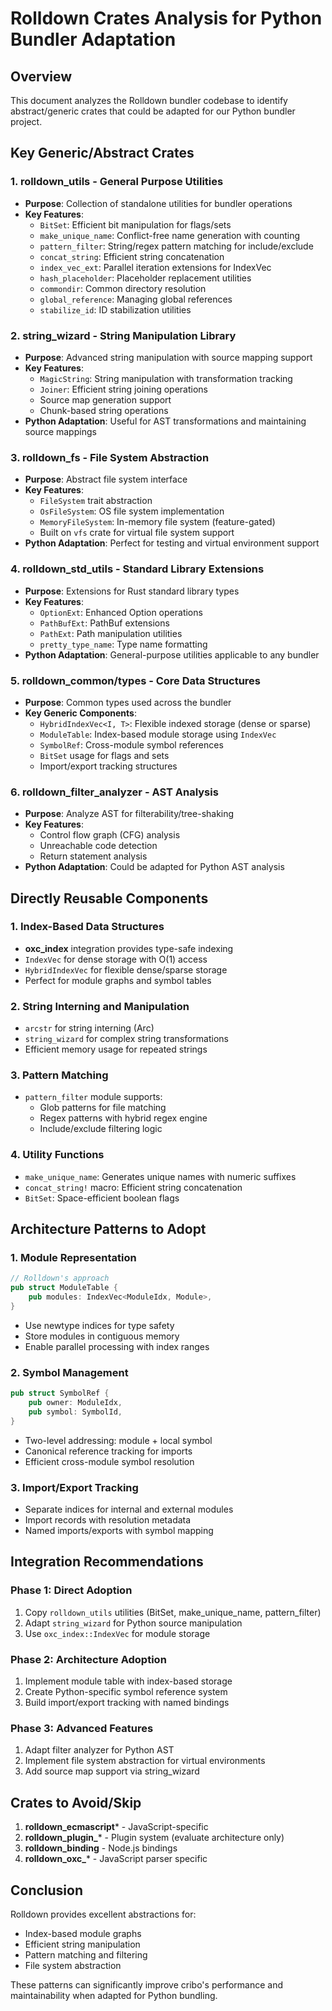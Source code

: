 # Rolldown Crates Analysis for Python Bundler Adaptation

## Overview

This document analyzes the Rolldown bundler codebase to identify abstract/generic crates that could be adapted for our Python bundler project.

## Key Generic/Abstract Crates

### 1. **rolldown_utils** - General Purpose Utilities

- **Purpose**: Collection of standalone utilities for bundler operations
- **Key Features**:
  - `BitSet`: Efficient bit manipulation for flags/sets
  - `make_unique_name`: Conflict-free name generation with counting
  - `pattern_filter`: String/regex pattern matching for include/exclude
  - `concat_string`: Efficient string concatenation
  - `index_vec_ext`: Parallel iteration extensions for IndexVec
  - `hash_placeholder`: Placeholder replacement utilities
  - `commondir`: Common directory resolution
  - `global_reference`: Managing global references
  - `stabilize_id`: ID stabilization utilities

### 2. **string_wizard** - String Manipulation Library

- **Purpose**: Advanced string manipulation with source mapping support
- **Key Features**:
  - `MagicString`: String manipulation with transformation tracking
  - `Joiner`: Efficient string joining operations
  - Source map generation support
  - Chunk-based string operations
- **Python Adaptation**: Useful for AST transformations and maintaining source mappings

### 3. **rolldown_fs** - File System Abstraction

- **Purpose**: Abstract file system interface
- **Key Features**:
  - `FileSystem` trait abstraction
  - `OsFileSystem`: OS file system implementation
  - `MemoryFileSystem`: In-memory file system (feature-gated)
  - Built on `vfs` crate for virtual file system support
- **Python Adaptation**: Perfect for testing and virtual environment support

### 4. **rolldown_std_utils** - Standard Library Extensions

- **Purpose**: Extensions for Rust standard library types
- **Key Features**:
  - `OptionExt`: Enhanced Option operations
  - `PathBufExt`: PathBuf extensions
  - `PathExt`: Path manipulation utilities
  - `pretty_type_name`: Type name formatting
- **Python Adaptation**: General-purpose utilities applicable to any bundler

### 5. **rolldown_common/types** - Core Data Structures

- **Purpose**: Common types used across the bundler
- **Key Generic Components**:
  - `HybridIndexVec<I, T>`: Flexible indexed storage (dense or sparse)
  - `ModuleTable`: Index-based module storage using `IndexVec`
  - `SymbolRef`: Cross-module symbol references
  - `BitSet` usage for flags and sets
  - Import/export tracking structures

### 6. **rolldown_filter_analyzer** - AST Analysis

- **Purpose**: Analyze AST for filterability/tree-shaking
- **Key Features**:
  - Control flow graph (CFG) analysis
  - Unreachable code detection
  - Return statement analysis
- **Python Adaptation**: Could be adapted for Python AST analysis

## Directly Reusable Components

### 1. Index-Based Data Structures

- **oxc_index** integration provides type-safe indexing
- `IndexVec` for dense storage with O(1) access
- `HybridIndexVec` for flexible dense/sparse storage
- Perfect for module graphs and symbol tables

### 2. String Interning and Manipulation

- `arcstr` for string interning (Arc<str>)
- `string_wizard` for complex string transformations
- Efficient memory usage for repeated strings

### 3. Pattern Matching

- `pattern_filter` module supports:
  - Glob patterns for file matching
  - Regex patterns with hybrid regex engine
  - Include/exclude filtering logic

### 4. Utility Functions

- `make_unique_name`: Generates unique names with numeric suffixes
- `concat_string!` macro: Efficient string concatenation
- `BitSet`: Space-efficient boolean flags

## Architecture Patterns to Adopt

### 1. Module Representation

```rust
// Rolldown's approach
pub struct ModuleTable {
    pub modules: IndexVec<ModuleIdx, Module>,
}
```

- Use newtype indices for type safety
- Store modules in contiguous memory
- Enable parallel processing with index ranges

### 2. Symbol Management

```rust
pub struct SymbolRef {
    pub owner: ModuleIdx,
    pub symbol: SymbolId,
}
```

- Two-level addressing: module + local symbol
- Canonical reference tracking for imports
- Efficient cross-module symbol resolution

### 3. Import/Export Tracking

- Separate indices for internal and external modules
- Import records with resolution metadata
- Named imports/exports with symbol mapping

## Integration Recommendations

### Phase 1: Direct Adoption

1. Copy `rolldown_utils` utilities (BitSet, make_unique_name, pattern_filter)
2. Adapt `string_wizard` for Python source manipulation
3. Use `oxc_index::IndexVec` for module storage

### Phase 2: Architecture Adoption

1. Implement module table with index-based storage
2. Create Python-specific symbol reference system
3. Build import/export tracking with named bindings

### Phase 3: Advanced Features

1. Adapt filter analyzer for Python AST
2. Implement file system abstraction for virtual environments
3. Add source map support via string_wizard

## Crates to Avoid/Skip

1. **rolldown_ecmascript*** - JavaScript-specific
2. **rolldown_plugin_*** - Plugin system (evaluate architecture only)
3. **rolldown_binding** - Node.js bindings
4. **rolldown_oxc_*** - JavaScript parser specific

## Conclusion

Rolldown provides excellent abstractions for:

- Index-based module graphs
- Efficient string manipulation
- Pattern matching and filtering
- File system abstraction

These patterns can significantly improve cribo's performance and maintainability when adapted for Python bundling.
